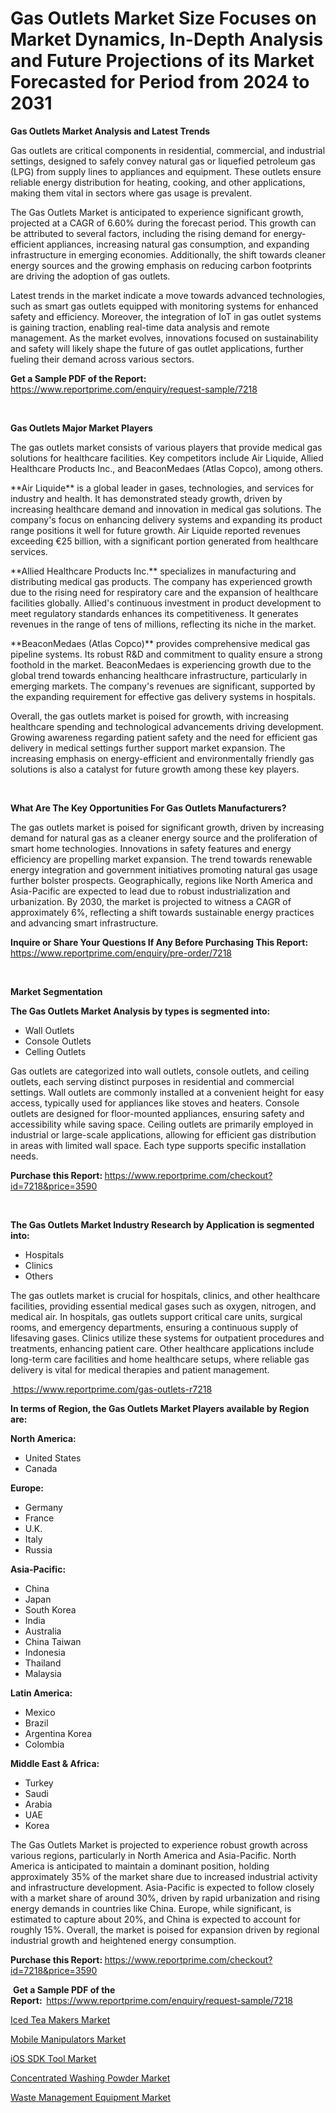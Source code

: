 <p><h1>Gas Outlets Market Size Focuses on Market Dynamics, In-Depth Analysis and Future Projections of its Market Forecasted for Period from 2024 to 2031</h1></p><p><strong>Gas Outlets Market Analysis and Latest Trends</strong></p>
<p><p>Gas outlets are critical components in residential, commercial, and industrial settings, designed to safely convey natural gas or liquefied petroleum gas (LPG) from supply lines to appliances and equipment. These outlets ensure reliable energy distribution for heating, cooking, and other applications, making them vital in sectors where gas usage is prevalent.</p><p>The Gas Outlets Market is anticipated to experience significant growth, projected at a CAGR of 6.60% during the forecast period. This growth can be attributed to several factors, including the rising demand for energy-efficient appliances, increasing natural gas consumption, and expanding infrastructure in emerging economies. Additionally, the shift towards cleaner energy sources and the growing emphasis on reducing carbon footprints are driving the adoption of gas outlets.</p><p>Latest trends in the market indicate a move towards advanced technologies, such as smart gas outlets equipped with monitoring systems for enhanced safety and efficiency. Moreover, the integration of IoT in gas outlet systems is gaining traction, enabling real-time data analysis and remote management. As the market evolves, innovations focused on sustainability and safety will likely shape the future of gas outlet applications, further fueling their demand across various sectors.</p></p>
<p><strong>Get a Sample PDF of the Report:&nbsp;</strong> <a href="https://www.reportprime.com/enquiry/request-sample/7218?utm_campaign=31&utm_medium=2&utm_source=Github&utm_content=ia&utm_term=25112024&utm_id=gas-outlets">https://www.reportprime.com/enquiry/request-sample/7218</a></p>
<p>&nbsp;</p>
<p><strong>Gas Outlets Major Market Players</strong></p>
<p><p>The gas outlets market consists of various players that provide medical gas solutions for healthcare facilities. Key competitors include Air Liquide, Allied Healthcare Products Inc., and BeaconMedaes (Atlas Copco), among others. </p><p>**Air Liquide** is a global leader in gases, technologies, and services for industry and health. It has demonstrated steady growth, driven by increasing healthcare demand and innovation in medical gas solutions. The company's focus on enhancing delivery systems and expanding its product range positions it well for future growth. Air Liquide reported revenues exceeding €25 billion, with a significant portion generated from healthcare services.</p><p>**Allied Healthcare Products Inc.** specializes in manufacturing and distributing medical gas products. The company has experienced growth due to the rising need for respiratory care and the expansion of healthcare facilities globally. Allied's continuous investment in product development to meet regulatory standards enhances its competitiveness. It generates revenues in the range of tens of millions, reflecting its niche in the market.</p><p>**BeaconMedaes (Atlas Copco)** provides comprehensive medical gas pipeline systems. Its robust R&D and commitment to quality ensure a strong foothold in the market. BeaconMedaes is experiencing growth due to the global trend towards enhancing healthcare infrastructure, particularly in emerging markets. The company's revenues are significant, supported by the expanding requirement for effective gas delivery systems in hospitals.</p><p>Overall, the gas outlets market is poised for growth, with increasing healthcare spending and technological advancements driving development. Growing awareness regarding patient safety and the need for efficient gas delivery in medical settings further support market expansion. The increasing emphasis on energy-efficient and environmentally friendly gas solutions is also a catalyst for future growth among these key players.</p></p>
<p>&nbsp;</p>
<p><strong>What Are The Key Opportunities For Gas Outlets Manufacturers?</strong></p>
<p><p>The gas outlets market is poised for significant growth, driven by increasing demand for natural gas as a cleaner energy source and the proliferation of smart home technologies. Innovations in safety features and energy efficiency are propelling market expansion. The trend towards renewable energy integration and government initiatives promoting natural gas usage further bolster prospects. Geographically, regions like North America and Asia-Pacific are expected to lead due to robust industrialization and urbanization. By 2030, the market is projected to witness a CAGR of approximately 6%, reflecting a shift towards sustainable energy practices and advancing smart infrastructure.</p></p>
<p><strong>Inquire or Share Your Questions If Any Before Purchasing This Report:</strong> <a href="https://www.reportprime.com/enquiry/pre-order/7218?utm_campaign=31&utm_medium=2&utm_source=Github&utm_content=ia&utm_term=25112024&utm_id=gas-outlets">https://www.reportprime.com/enquiry/pre-order/7218</a></p>
<p>&nbsp;</p>
<p><strong>Market Segmentation</strong></p>
<p><strong>The Gas Outlets Market Analysis by types is segmented into:</strong></p>
<p><ul><li>Wall Outlets</li><li>Console Outlets</li><li>Celling Outlets</li></ul></p>
<p><p>Gas outlets are categorized into wall outlets, console outlets, and ceiling outlets, each serving distinct purposes in residential and commercial settings. Wall outlets are commonly installed at a convenient height for easy access, typically used for appliances like stoves and heaters. Console outlets are designed for floor-mounted appliances, ensuring safety and accessibility while saving space. Ceiling outlets are primarily employed in industrial or large-scale applications, allowing for efficient gas distribution in areas with limited wall space. Each type supports specific installation needs.</p></p>
<p><strong>Purchase this Report:&nbsp;</strong><a href="https://www.reportprime.com/checkout?id=7218&price=3590&utm_campaign=31&utm_medium=2&utm_source=Github&utm_content=ia&utm_term=25112024&utm_id=gas-outlets">https://www.reportprime.com/checkout?id=7218&price=3590</a></p>
<p>&nbsp;</p>
<p><strong>The Gas Outlets Market Industry Research by Application is segmented into:</strong></p>
<p><ul><li>Hospitals</li><li>Clinics</li><li>Others</li></ul></p>
<p><p>The gas outlets market is crucial for hospitals, clinics, and other healthcare facilities, providing essential medical gases such as oxygen, nitrogen, and medical air. In hospitals, gas outlets support critical care units, surgical rooms, and emergency departments, ensuring a continuous supply of lifesaving gases. Clinics utilize these systems for outpatient procedures and treatments, enhancing patient care. Other healthcare applications include long-term care facilities and home healthcare setups, where reliable gas delivery is vital for medical therapies and patient management.</p></p>
<p><a href="https://www.reportprime.com/gas-outlets-r7218?utm_campaign=31&utm_medium=2&utm_source=Github&utm_content=ia&utm_term=25112024&utm_id=gas-outlets">&nbsp;https://www.reportprime.com/gas-outlets-r7218</a></p>
<p><strong>In terms of Region, the Gas Outlets Market Players available by Region are:</strong></p>
<p>
    <p> <strong> North America: </strong>
        <ul>
            <li>United States</li>
            <li>Canada</li>
        </ul>
        </p> 
    <p> <strong> Europe: </strong>
        <ul>
            <li>Germany</li>
            <li>France</li>
            <li>U.K.</li>
            <li>Italy</li>
            <li>Russia</li>
        </ul>
        </p> 
    <p> <strong> Asia-Pacific: </strong>
        <ul>
            <li>China</li>
            <li>Japan</li>
            <li>South Korea</li>
            <li>India</li>
            <li>Australia</li>
            <li>China Taiwan</li>
            <li>Indonesia</li>
            <li>Thailand</li>
            <li>Malaysia</li>
        </ul>
        </p> 
    <p> <strong> Latin America: </strong>
        <ul>
            <li>Mexico</li>
            <li>Brazil</li>
            <li>Argentina Korea</li>
            <li>Colombia</li>
        </ul>
        </p> 
    <p> <strong> Middle East & Africa: </strong>
        <ul>
            <li>Turkey</li>
            <li>Saudi</li>
            <li>Arabia</li>
            <li>UAE</li>
            <li>Korea</li>
        </ul>
    </p>
    </p>
<p><p>The Gas Outlets Market is projected to experience robust growth across various regions, particularly in North America and Asia-Pacific. North America is anticipated to maintain a dominant position, holding approximately 35% of the market share due to increased industrial activity and infrastructure development. Asia-Pacific is expected to follow closely with a market share of around 30%, driven by rapid urbanization and rising energy demands in countries like China. Europe, while significant, is estimated to capture about 20%, and China is expected to account for roughly 15%. Overall, the market is poised for expansion driven by regional industrial growth and heightened energy consumption.</p></p>
<p><strong>Purchase this Report: </strong><a href="https://www.reportprime.com/checkout?id=7218&price=3590&utm_campaign=31&utm_medium=2&utm_source=Github&utm_content=ia&utm_term=25112024&utm_id=gas-outlets">https://www.reportprime.com/checkout?id=7218&price=3590</a></p>
<p>&nbsp;<strong>Get a Sample PDF of the Report:&nbsp;&nbsp;</strong><a href="https://www.reportprime.com/enquiry/request-sample/7218?utm_campaign=31&utm_medium=2&utm_source=Github&utm_content=ia&utm_term=25112024&utm_id=gas-outlets">https://www.reportprime.com/enquiry/request-sample/7218</a></p>
<p><strong></strong></p>
<p><p><a href="https://www.linkedin.com/pulse/factors-driving-growth-iced-tea-makers-market-projected-7eaqe?utm_campaign=31&utm_medium=2&utm_source=Github&utm_content=ia&utm_term=25112024&utm_id=gas-outlets">Iced Tea Makers Market</a></p><p><a href="https://github.com/rahu1506/Market-Research-Report-List-6/blob/main/mobile-manipulators-market.md?utm_campaign=31&utm_medium=2&utm_source=Github&utm_content=ia&utm_term=25112024&utm_id=gas-outlets">Mobile Manipulators Market</a></p><p><a href="https://issuu.com/reportprime-2/docs/ios-sdk-tool-market-size-2030.pptx_b587067714d6e4?utm_campaign=31&utm_medium=2&utm_source=Github&utm_content=ia&utm_term=25112024&utm_id=gas-outlets">iOS SDK Tool Market</a></p><p><a href="https://www.linkedin.com/pulse/future-market-revenue-growth-concentrated-washing-powder-wi73e?utm_campaign=31&utm_medium=2&utm_source=Github&utm_content=ia&utm_term=25112024&utm_id=gas-outlets">Concentrated Washing Powder Market</a></p><p><a href="https://github.com/FassouRP/Market-Research-Report-List-6/blob/main/waste-management-equipment-market.md?utm_campaign=31&utm_medium=2&utm_source=Github&utm_content=ia&utm_term=25112024&utm_id=gas-outlets">Waste Management Equipment Market</a></p></p>